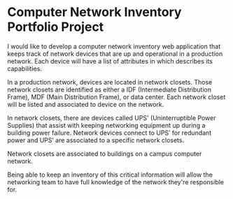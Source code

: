 # Computer Network Inventory Portfolio Project
I would like to develop a computer network inventory web application that keeps track of network devices that are up and operational in a production network. Each device will have a list of attributes in which describes its capabilities. 

In a production network, devices are located in network closets. Those network closets are identified as either a IDF (Intermediate Distribution Frame), MDF (Main Distribution Frame), or data center. Each network closet will be listed and associated to device on the network.  

In network closets, there are devices called UPS' (Uninterruptible Power Supplies) that assist with keeping networking equipment up during a building power failure. Network devices connect to UPS’ for redundant power and UPS’ are associated to a specific network closets.  

Network closets are associated to buildings on a campus computer network.

Being able to keep an inventory of this critical information will allow the networking team to have full knowledge of the network they're responsible for. 
